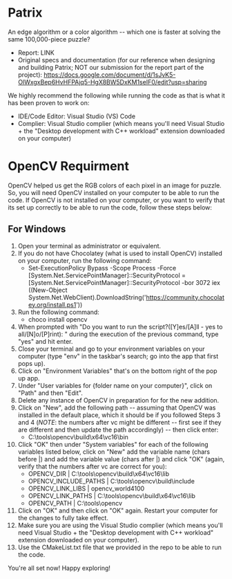 # Patrix
An edge algorithm or a color algorithm -- which one is faster at solving the same 100,000-piece puzzle?

- Report: LINK
- Original specs and documentation (for our reference when designing and building Patrix; NOT our submission for the report part of the project): https://docs.google.com/document/d/1sJvK5-OlWxgxBep6HvHFPAjq5-HgX8BW5DxKM1seIF0/edit?usp=sharing

We highly recommend the following while running the code as that is what it has been proven to work on:
- IDE/Code Editor: Visual Studio (VS) Code
- Complier: Visual Studio complier (which means you'll need Visual Studio + the "Desktop development with C++ workload" extension downloaded on your computer)

# OpenCV Requirment
OpenCV helped us get the RGB colors of each pixel in an image for puzzle. So, you will need OpenCV installed on your computer to be able to run the code. If OpenCV is not installed on your computer, or you want to verify that its set up correctly to be able to run the code, follow these steps below:

## For Windows
1. Open your terminal as administrator or equivalent.
2. If you do not have Chocolatey (what is used to install OpenCV) installed on your computer, run the following command:
    - Set-ExecutionPolicy Bypass -Scope Process -Force
[System.Net.ServicePointManager]::SecurityProtocol = [System.Net.ServicePointManager]::SecurityProtocol -bor 3072
iex ((New-Object System.Net.WebClient).DownloadString('https://community.chocolatey.org/install.ps1'))
3. Run the following command:
    - choco install opencv
4. When prompted with "Do you want to run the script?([Y]es/[A]ll - yes to all/[N]o/[P]rint): " during the execution of the previous command, type "yes" and hit enter.
5. Close your terminal and go to your environment variables on your computer (type "env" in the taskbar's search; go into the app that first pops up).
6. Click on "Environment Variables" that's on the bottom right of the pop up app.
7. Under "User variables for {folder name on your computer}", click on "Path" and then "Edit".
8. Delete any instance of OpenCV in preparation for for the new addition.
9. Click on "New", add the following path -- assuming that OpenCV was installed in the default place, which it should be if you followed Steps 3 and 4 (_NOTE_: the numbers after vc might be different -- first see if they are different and then update the path accordingly) -- then click enter:
      - C:\tools\opencv\build\x64\vc16\bin
11. Click "OK" then under "System variables" for each of the following variables listed below, click on "New" add the variable name (chars before |) and add the variable value (chars after |) and click "OK" (again, verify that the numbers after vc are correct for you):
    - OPENCV_DIR | C:\tools\opencv\build\x64\vc16\lib
    - OPENCV_INCLUDE_PATHS | C:\tools\opencv\build\include
    - OPENCV_LINK_LIBS | opencv_world4100
    - OPENCV_LINK_PATHS | C:\tools\opencv\build\x64\vc16\lib
    - OPENCV_PATH | C:\tools\opencv
12. Click on "OK" and then click on "OK" again. Restart your computer for the changes to fully take effect.
13. Make sure you are using the Visual Studio complier (which means you'll need Visual Studio + the "Desktop development with C++ workload" extension downloaded on your computer). 
14. Use the CMakeList.txt file that we provided in the repo to be able to run the code.

You're all set now! Happy exploring!
